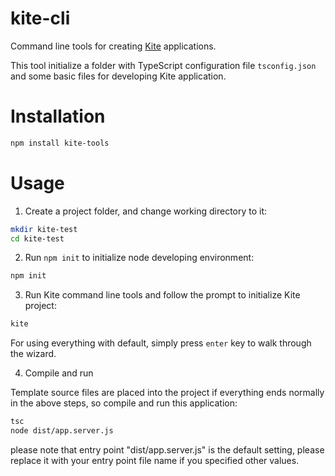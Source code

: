 # kite-cli
Command line tools for creating [Kite](https://github.com/kite-js/kite) applications.

This tool initialize a folder with TypeScript configuration file `tsconfig.json`
and some basic files for developing Kite application.

# Installation

```sh
npm install kite-tools
```

# Usage

1. Create a project folder, and change working directory to it:

```sh
mkdir kite-test
cd kite-test
```

2. Run `npm init` to initialize node developing environment:

```sh
npm init
```

3. Run Kite command line tools and follow the prompt to initialize Kite project:

```sh
kite
```

For using everything with default, simply press `enter` key to walk through the wizard.

4. Compile and run

Template source files are placed into the project if everything ends normally in the 
above steps, so compile and run this application:

```sh
tsc
node dist/app.server.js
```

please note that entry point "dist/app.server.js" is the default setting, 
please replace it with your entry point file name if you specified other values.
